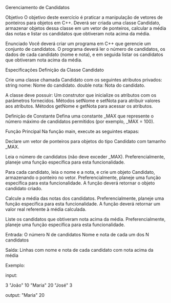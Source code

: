 Gerenciamento de Candidatos

Objetivo
O objetivo deste exercício é praticar a manipulação de vetores de ponteiros para objetos em C++. Deverá ser criada uma classe Candidato, armazenar objetos dessa classe em um vetor de ponteiros, calcular a média das notas e listar os candidatos que obtiveram nota acima da média.

Enunciado
Você deverá criar um programa em C++ que gerencie um conjunto de candidatos. O programa deverá ler o número de candidatos, os dados de cada candidato (nome e nota), e em seguida listar os candidatos que obtiveram nota acima da média.

Especificações
Definição da Classe Candidato

Crie uma classe chamada Candidato com os seguintes atributos privados:
string nome: Nome do candidato.
double nota: Nota do candidato.

A classe deve possuir:
Um construtor que inicialize os atributos com os parâmetros fornecidos.
Métodos setNome e setNota para atribuir valores aos atributos.
Métodos getNome e getNota para acessar os atributos.

Definição de Constante
Defina uma constante _MAX que represente o número máximo de candidatos permitidos (por exemplo, _MAX = 100).

Função Principal
Na função main, execute as seguintes etapas:

Declare um vetor de ponteiros para objetos do tipo Candidato com tamanho _MAX.

Leia o número de candidatos (não deve exceder _MAX). Preferencialmente, planeje uma função específica para esta funcionalidade.

Para cada candidato, leia o nome e a nota, e crie um objeto Candidato, armazenando o ponteiro no vetor. Preferencialmente, planeje uma função específica para esta funcionalidade. A função deverá retornar o objeto candidato criado.

Calcule a média das notas dos candidatos. Preferencialmente, planeje uma função específica para esta funcionalidade. A função deverá retornar um valor real referente à média calculada.

Liste os candidatos que obtiveram nota acima da média. Preferencialmente, planeje uma função específica para esta funcionalidade.

Entrada:
O número N de candidatos
Nome e nota de cada um dos N candidatos

Saída:
Linhas com nome e nota de cada candidato com nota acima da média

Exemplo:

input:

3
"João" 10
"Maria" 20
"José" 3

output:
"Maria" 20

